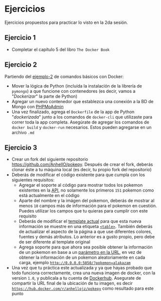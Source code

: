 # Ejercicios

Ejercicios propuestos para practicar lo visto en la 2da sesión.

## Ejercicio 1

* Completar el capítulo 5 del libro `The Docker Book`

## Ejercicio 2

Partiendo del [ejemplo-2](../../ejemplos/ejemplo-2/) de comandos básicos con Docker:

* Mover la lógica de Python (incluída la instalación de la librería de `pymongo`) a que funcione con contenedores (es decir, vamos a "_Dockerizar_" la parte de Python)
* Agregar un nuevo contenedor que establezca una conexión a la BD de Mongo con [PHPMoAdmin](https://hub.docker.com/r/thinkcube/phpmoadmin)
* Una vez finalizado, agrega el `Dockerfile` de la app de Python "_dockerizada_" junto a los comandos de `docker-cli` que utilizaste para correr toda la app completa. Asegúrate de agregar los comandos de `docker build` y `docker-run` necesarios. Estos pueden agregarse en un archivo `.md`

## Ejercicio 3

* Crear un fork del siguiente repositorio <https://github.com/AnhellO/pokepy>. Después de crear el fork, deberás clonar éste a tu máquina local (es decir, tu propio fork del repositorio)
* Deberás de modificar el código existente para que cumpla con los siguientes requisitos:
  * Agregar el soporte al código para mostrar todos los pokemon existentes en la [API](https://pokeapi.co/), no solamente los primeros `151` pokemon como está actualmente en el código
  * Aparte del nombre y la imágen del pokemon, deberás de mostrar al menos `10` campos más de información para el pokemon en cuestión. Puedes utilizar los campos que tu quieras para cumplir con este requisito
  * Deberás de modificar el [template actual](https://github.com/AnhellO/pokepy/blob/master/templates/index.html) para que esta nueva información se muestre en una etiqueta [`<table>`](https://www.w3schools.com/html/html_tables.asp). También deberás de actualizar el aspecto de la página a que use diferentes colores, fuentes y demás atributos. Lo anterior es a gusto propio, pero debe de ser diferente al template original
  * Agrega soporte para que ahora sea posible obtener la información de un pokemon en base a un [parámetro en la URL](https://en.wikipedia.org/wiki/Query_string), en vez de obtener la información de un pokemon aleatoriamente en cada carga, ejemplo [`http://0.0.0.0:5050/?pokemon=alakazam`](http://0.0.0.0:5050/?pokemon=alakazam)
* Una vez que tu práctica este actualizada y ya que hayas probado que todo funciona correctamente, crea una nueva imagen de docker, con la version `1.0`, y publicala a tu cuenta de [Dockerhub](https://hub.docker.com/). Asegurate de compartir la URL final de la ubicación de tu imagen, es decir [`https://hub.docker.com/r/anhellojz/pokepy`](https://hub.docker.com/r/anhellojz/pokepy) como resultado para este punto